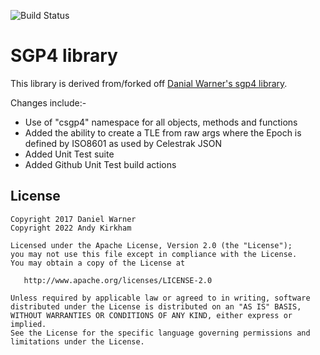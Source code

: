 
![Build Status](https://github.com/GM4AJK/libcsgp4/actions/workflows/cmake.yml/badge.svg?event=push)

# SGP4 library

This library is derived from/forked off [Danial Warner's sgp4 library](https://github.com/dnwrnr/sgp4).

Changes include:-

* Use of "csgp4" namespace for all objects, methods and functions
* Added the ability to create a TLE from raw args where the Epoch is defined by ISO8601 as used by Celestrak JSON
* Added Unit Test suite
* Added Github Unit Test build actions


## License


    Copyright 2017 Daniel Warner
    Copyright 2022 Andy Kirkham

    Licensed under the Apache License, Version 2.0 (the "License");
    you may not use this file except in compliance with the License.
    You may obtain a copy of the License at

       http://www.apache.org/licenses/LICENSE-2.0

    Unless required by applicable law or agreed to in writing, software
    distributed under the License is distributed on an "AS IS" BASIS,
    WITHOUT WARRANTIES OR CONDITIONS OF ANY KIND, either express or implied.
    See the License for the specific language governing permissions and
    limitations under the License.
    